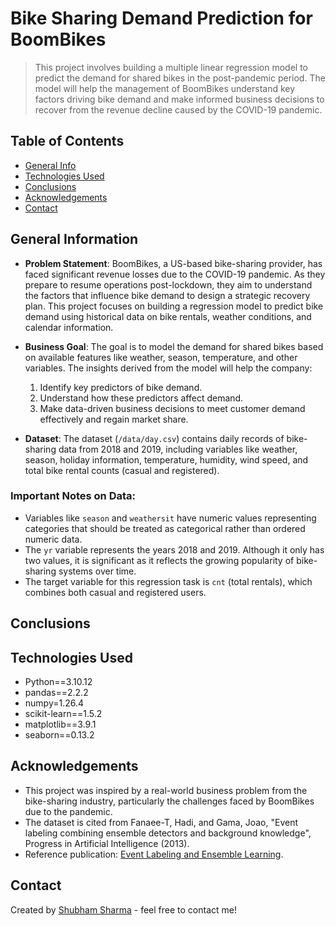# Bike Sharing Demand Prediction for BoomBikes
> This project involves building a multiple linear regression model to predict the demand for shared bikes in the post-pandemic period. The model will help the management of BoomBikes understand key factors driving bike demand and make informed business decisions to recover from the revenue decline caused by the COVID-19 pandemic.

## Table of Contents
* [General Info](#general-information)
* [Technologies Used](#technologies-used)
* [Conclusions](#conclusions)
* [Acknowledgements](#acknowledgements)
* [Contact](#contact)

## General Information
- **Problem Statement**: BoomBikes, a US-based bike-sharing provider, has faced significant revenue losses due to the COVID-19 pandemic. As they prepare to resume operations post-lockdown, they aim to understand the factors that influence bike demand to design a strategic recovery plan. This project focuses on building a regression model to predict bike demand using historical data on bike rentals, weather conditions, and calendar information.
  
- **Business Goal**: The goal is to model the demand for shared bikes based on available features like weather, season, temperature, and other variables. The insights derived from the model will help the company:
  1. Identify key predictors of bike demand.
  2. Understand how these predictors affect demand.
  3. Make data-driven business decisions to meet customer demand effectively and regain market share.

- **Dataset**: The dataset (`/data/day.csv`) contains daily records of bike-sharing data from 2018 and 2019, including variables like weather, season, holiday information, temperature, humidity, wind speed, and total bike rental counts (casual and registered).

### Important Notes on Data:
- Variables like `season` and `weathersit` have numeric values representing categories that should be treated as categorical rather than ordered numeric data.
- The `yr` variable represents the years 2018 and 2019. Although it only has two values, it is significant as it reflects the growing popularity of bike-sharing systems over time.
- The target variable for this regression task is `cnt` (total rentals), which combines both casual and registered users.

## Conclusions


## Technologies Used
- Python==3.10.12
- pandas==2.2.2
- numpy=1.26.4
- scikit-learn==1.5.2
- matplotlib==3.9.1
- seaborn==0.13.2

## Acknowledgements
- This project was inspired by a real-world business problem from the bike-sharing industry, particularly the challenges faced by BoomBikes due to the pandemic.
- The dataset is cited from Fanaee-T, Hadi, and Gama, Joao, "Event labeling combining ensemble detectors and background knowledge", Progress in Artificial Intelligence (2013).
- Reference publication: [Event Labeling and Ensemble Learning](http://dx.doi.org/10.1007/s13748-013-0040-3).

## Contact
Created by [Shubham Sharma](www.linkedin.com/in/shubham-sharma-andy) - feel free to contact me!
